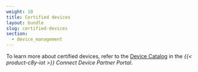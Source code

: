 ```yaml
---
weight: 10
title: Certified devices
layout: bundle
slug: certified-devices
section:
  - device_management
---
```


To learn more about certified devices, refer to the [Device Catalog](https://devicepartnerportal.softwareag.com/devices) in the *{{< product-c8y-iot >}} Connect Device Partner Portal*.
